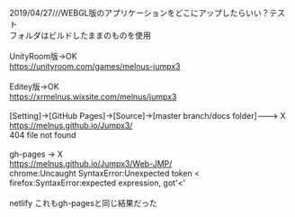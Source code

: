 
<br>2019/04/27///WEBGL版のアプリケーションをどこにアップしたらいい？テスト
<br>フォルダはビルドしたままのものを使用
<br>
<br>UnityRoom版->OK
<br>https://unityroom.com/games/melnus-jumpx3
<br>
<br>Editey版->OK
<br>https://xrmelnus.wixsite.com/melnus/jumpx3
<br>
<br>[Setting]→[GitHub Pages]→[Source]->[master branch/docs folder]---> X
<br>https://melnus.github.io/Jumpx3/
<br>404 file not found
<br>
<br>gh-pages -> X
<br>https://melnus.github.io/Jumpx3/Web-JMP/
<br>chrome:Uncaught SyntaxError:Unexpected token <
<br>firefox:SyntaxError:expected expression, got'<'
<br>
<br>netlify これもgh-pagesと同じ結果だった

